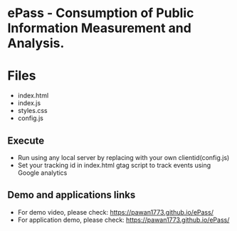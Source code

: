 # ePass - Consumption of Public Information Measurement and Analysis.

# Files

* index.html
* index.js
* styles.css
* config.js

## Execute

* Run using any local server by replacing with your own clientid(config.js)
* Set your tracking id in index.html gtag script to track events using Google analytics

## Demo and applications links

* For demo video, please check: https://pawan1773.github.io/ePass/
* For application demo, please check: https://pawan1773.github.io/ePass/
